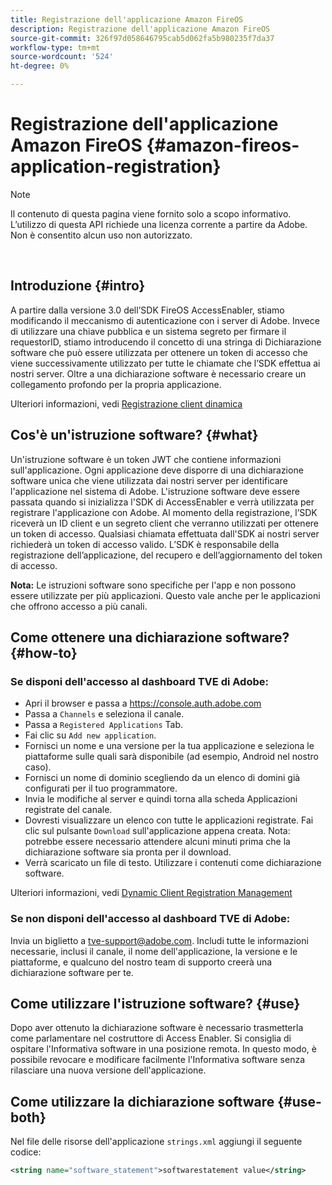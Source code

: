 ```yaml
---
title: Registrazione dell'applicazione Amazon FireOS
description: Registrazione dell'applicazione Amazon FireOS
source-git-commit: 326f97d058646795cab5d062fa5b980235f7da37
workflow-type: tm+mt
source-wordcount: '524'
ht-degree: 0%

---
```



# Registrazione dell&#39;applicazione Amazon FireOS {#amazon-fireos-application-registration}

>[!NOTE]
>
>Il contenuto di questa pagina viene fornito solo a scopo informativo. L’utilizzo di questa API richiede una licenza corrente a partire da Adobe. Non è consentito alcun uso non autorizzato.

</br>

## Introduzione {#intro}

A partire dalla versione 3.0 dell’SDK FireOS AccessEnabler, stiamo modificando il meccanismo di autenticazione con i server di Adobe. Invece di utilizzare una chiave pubblica e un sistema segreto per firmare il requestorID, stiamo introducendo il concetto di una stringa di Dichiarazione software che può essere utilizzata per ottenere un token di accesso che viene successivamente utilizzato per tutte le chiamate che l’SDK effettua ai nostri server. Oltre a una dichiarazione software è necessario creare un collegamento profondo per la propria applicazione.

Ulteriori informazioni, vedi [Registrazione client dinamica](/help/authentication/dynamic-client-registration.md)

## Cos&#39;è un&#39;istruzione software? {#what}

Un&#39;istruzione software è un token JWT che contiene informazioni sull&#39;applicazione. Ogni applicazione deve disporre di una dichiarazione software unica che viene utilizzata dai nostri server per identificare l&#39;applicazione nel sistema di Adobe. L&#39;istruzione software deve essere passata quando si inizializza l&#39;SDK di AccessEnabler e verrà utilizzata per registrare l&#39;applicazione con Adobe. Al momento della registrazione, l’SDK riceverà un ID client e un segreto client che verranno utilizzati per ottenere un token di accesso. Qualsiasi chiamata effettuata dall&#39;SDK ai nostri server richiederà un token di accesso valido. L’SDK è responsabile della registrazione dell’applicazione, del recupero e dell’aggiornamento del token di accesso.

**Nota:** Le istruzioni software sono specifiche per l&#39;app e non possono essere utilizzate per più applicazioni. Questo vale anche per le applicazioni che offrono accesso a più canali.

## Come ottenere una dichiarazione software? {#how-to}

### Se disponi dell&#39;accesso al dashboard TVE di Adobe:

- Apri il browser e passa a <https://console.auth.adobe.com>
- Passa a `Channels` e seleziona il canale.
- Passa a `Registered Applications` Tab.
- Fai clic su `Add new application`.
- Fornisci un nome e una versione per la tua applicazione e seleziona le piattaforme sulle quali sarà disponibile (ad esempio, Android nel nostro caso).
- Fornisci un nome di dominio scegliendo da un elenco di domini già configurati per il tuo programmatore.
- Invia le modifiche al server e quindi torna alla scheda Applicazioni registrate del canale.
- Dovresti visualizzare un elenco con tutte le applicazioni registrate. Fai clic sul pulsante `Download` sull&#39;applicazione appena creata. Nota: potrebbe essere necessario attendere alcuni minuti prima che la dichiarazione software sia pronta per il download.
- Verrà scaricato un file di testo. Utilizzare i contenuti come dichiarazione software.

Ulteriori informazioni, vedi [Dynamic Client Registration Management](/help/authentication/dynamic-client-registration-management.md)

### Se non disponi dell&#39;accesso al dashboard TVE di Adobe:

Invia un biglietto a <tve-support@adobe.com>. Includi tutte le informazioni necessarie, inclusi il canale, il nome dell&#39;applicazione, la versione e le piattaforme, e qualcuno del nostro team di supporto creerà una dichiarazione software per te.

## Come utilizzare l&#39;istruzione software? {#use}

Dopo aver ottenuto la dichiarazione software è necessario trasmetterla come parlamentare nel costruttore di Access Enabler. Si consiglia di ospitare l&#39;Informativa software in una posizione remota. In questo modo, è possibile revocare e modificare facilmente l&#39;Informativa software senza rilasciare una nuova versione dell&#39;applicazione.

## Come utilizzare la dichiarazione software {#use-both}

Nel file delle risorse dell&#39;applicazione `strings.xml` aggiungi il seguente codice:

```XML
<string name="software_statement">softwarestatement value</string>
```
